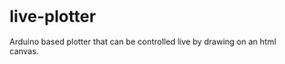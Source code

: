 live-plotter
============

Arduino based plotter that can be controlled live by drawing on an html canvas.